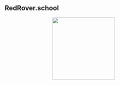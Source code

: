 ## RedRover.school

<div id="header" align="center">
  <img src="https://static.tildacdn.com/tild6565-3161-4764-b332-303561383337/Avatar.png" width="200"/>
</div>
